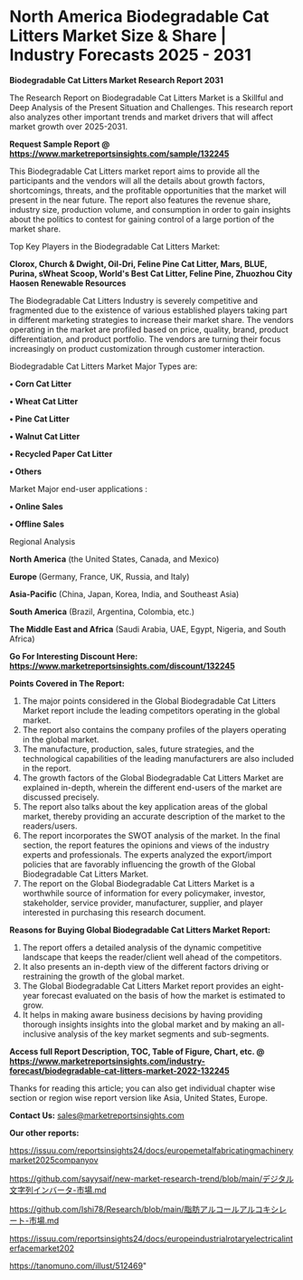 # North America Biodegradable Cat Litters Market Size & Share | Industry Forecasts 2025 - 2031

<strong>Biodegradable Cat Litters Market Research Report 2031</strong>

The Research Report on Biodegradable Cat Litters Market is a Skillful and Deep Analysis of the Present Situation and Challenges. This research report also analyzes other important trends and market drivers that will affect market growth over 2025-2031.

<strong>Request Sample Report @ <a href=https://www.marketreportsinsights.com/sample/132245>https://www.marketreportsinsights.com/sample/132245</a></strong>

This Biodegradable Cat Litters market report aims to provide all the participants and the vendors will all the details about growth factors, shortcomings, threats, and the profitable opportunities that the market will present in the near future. The report also features the revenue share, industry size, production volume, and consumption in order to gain insights about the politics to contest for gaining control of a large portion of the market share.

Top Key Players in the Biodegradable Cat Litters Market:

<strong>Clorox, Church & Dwight, Oil-Dri, Feline Pine Cat Litter, Mars, BLUE, Purina, sWheat Scoop, World's Best Cat Litter, Feline Pine, Zhuozhou City Haosen Renewable Resources</strong>

The Biodegradable Cat Litters Industry is severely competitive and fragmented due to the existence of various established players taking part in different marketing strategies to increase their market share. The vendors operating in the market are profiled based on price, quality, brand, product differentiation, and product portfolio. The vendors are turning their focus increasingly on product customization through customer interaction.

Biodegradable Cat Litters Market Major Types are:

<strong>• Corn Cat Litter

• Wheat Cat Litter

• Pine Cat Litter

• Walnut Cat Litter

• Recycled Paper Cat Litter

• Others</strong>

Market Major end-user applications :

<strong>• Online Sales

• Offline Sales</strong>

Regional Analysis

</u><strong><b>North America</b></strong> (the United States, Canada, and Mexico)

<strong><b>Europe </b></strong>(Germany, France, UK, Russia, and Italy)

<strong><b>Asia-Pacific</b></strong> (China, Japan, Korea, India, and Southeast Asia)

<strong><b>South America</b></strong> (Brazil, Argentina, Colombia, etc.)

<strong><b>The Middle East and Africa</b></strong> (Saudi Arabia, UAE, Egypt, Nigeria, and South Africa)

<strong>Go For Interesting Discount Here: <a href=https://www.marketreportsinsights.com/discount/132245>https://www.marketreportsinsights.com/discount/132245</a></strong>

<strong>Points Covered in The Report:</strong>
<ol>
  <li>The major points considered in the Global Biodegradable Cat Litters Market report include the leading competitors operating in the global market.</li>
  <li>The report also contains the company profiles of the players operating in the global market.</li>
  <li>The manufacture, production, sales, future strategies, and the technological capabilities of the leading manufacturers are also included in the report.</li>
  <li>The growth factors of the Global Biodegradable Cat Litters Market are explained in-depth, wherein the different end-users of the market are discussed precisely.</li>
  <li>The report also talks about the key application areas of the global market, thereby providing an accurate description of the market to the readers/users.</li>
  <li>The report incorporates the SWOT analysis of the market. In the final section, the report features the opinions and views of the industry experts and professionals. The experts analyzed the export/import policies that are favorably influencing the growth of the Global Biodegradable Cat Litters Market.</li>
  <li>The report on the Global Biodegradable Cat Litters Market is a worthwhile source of information for every policymaker, investor, stakeholder, service provider, manufacturer, supplier, and player interested in purchasing this research document.</li>
</ol>
<strong>Reasons for Buying Global Biodegradable Cat Litters Market Report:</strong>

<ol>
  <li>The report offers a detailed analysis of the dynamic competitive landscape that keeps the reader/client well ahead of the competitors.</li>
  <li>It also presents an in-depth view of the different factors driving or restraining the growth of the global market.</li>
  <li>The Global Biodegradable Cat Litters Market report provides an eight-year forecast evaluated on the basis of how the market is estimated to grow.</li>
  <li>It helps in making aware business decisions by having providing thorough insights insights into the global market and by making an all-inclusive analysis of the key market segments and sub-segments.</li>
</ol>
<strong>Access full Report Description, TOC, Table of Figure, Chart, etc. @ <a href=https://www.marketreportsinsights.com/industry-forecast/biodegradable-cat-litters-market-2022-132245>https://www.marketreportsinsights.com/industry-forecast/biodegradable-cat-litters-market-2022-132245</a></strong>


Thanks for reading this article; you can also get individual chapter wise section or region wise report version like Asia, United States, Europe.

<strong>Contact Us:</strong>
sales@marketreportsinsights.com

<strong>Our other reports:</strong>

<a href=https://issuu.com/reportsinsights24/docs/europemetalfabricatingmachinerymarket2025companyov>https://issuu.com/reportsinsights24/docs/europemetalfabricatingmachinerymarket2025companyov</a>

<a href=https://github.com/sayysaif/new-market-research-trend/blob/main/デジタル文字列インバータ-市場.md>https://github.com/sayysaif/new-market-research-trend/blob/main/デジタル文字列インバータ-市場.md</a>

<a href=https://github.com/Ishi78/Research/blob/main/脂肪アルコールアルコキシレート-市場.md>https://github.com/Ishi78/Research/blob/main/脂肪アルコールアルコキシレート-市場.md</a>

<a href=https://issuu.com/reportsinsights24/docs/europeindustrialrotaryelectricalinterfacemarket202>https://issuu.com/reportsinsights24/docs/europeindustrialrotaryelectricalinterfacemarket202</a>

<a href=https://tanomuno.com/illust/512469>https://tanomuno.com/illust/512469</a>"
